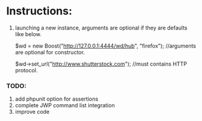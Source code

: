 Instructions:
=========
1. launching a new instance, arguments are optional if they are defaults like below.

	$wd = new Boost("http://127.0.0.1:4444/wd/hub", "firefox"); //arguments are optional for constructor. 	

	$wd->set_url("http://www.shutterstock.com"); //must contains HTTP protocol. 

### TODO:

1. add phpunit option for assertions
2. complete JWP command list integration
3. improve code


